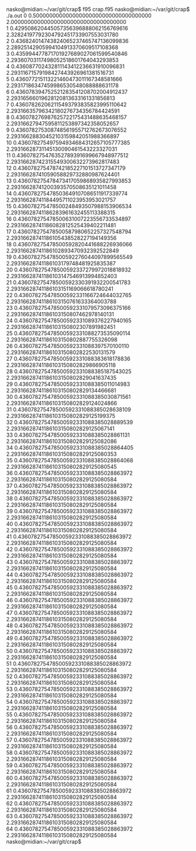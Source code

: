 nasko@midian:~/var/git/crap$ f95 crap.f95 
nasko@midian:~/var/git/crap$ ./a.out 
           0  0.500000000000000000000000000000000000         2.00000000000000000000000000000000000      
           1  0.429508620445057356396888062156769616         2.32824197792304792451733907553031780      
           2  0.436824014743824065237465747136099836         2.28925142905994104913370609517108368      
           3  0.435994477871701927689027061599540846         2.29360703117498052518601764043293853      
           4  0.436087702432811143412236631910096831         2.29311671579198427443926961381516731      
           5  0.436077215113221460473011167348581666         2.29317186347459986530548088888631178      
           6  0.436078394752521283541208702004912437         2.29316566019628120813633161331856813      
           7  0.436078262062115493793835823995110642         2.29316635796342180276734356784424591      
           8  0.436078276987625722175431488635468157         2.29316627947595811253897342358052657      
           9  0.436078275308748561955712762673076552         2.29316628830452103159842051988366897      
          10  0.436078275497594934684312657105777385         2.29316628731145130090461543223327031      
          11  0.436078275476352789391699667948977512         2.29316628742315549300632273962817483      
          12  0.436078275478742185227101513727347179         2.29316628741059058829732880987624401      
          13  0.436078275478473417059868935827993853         2.29316628741200393570508635121011458      
          14  0.436078275478503649107086511917339774         2.29316628741184495711023953953021757      
          15  0.436078275478500248493507988153906534         2.29316628741186283961632455113388315      
          16  0.436078275478500631007223556733534897         2.29316628741186082812525439402211481      
          17  0.436078275478500587980652257327548794         2.29316628741186105438528227194149356      
          18  0.436078275478500592820441688226936066         2.29316628741186102893470932392522849      
          19  0.436078275478500592276044097899565549         2.29316628741186103179748481925835387      
          20  0.436078275478500592337279972018818932         2.29316628741186103147546913994852403      
          21  0.436078275478500592330391932200541783         2.29316628741186103151169066618780241      
          22  0.436078275478500592331166724644032765         2.29316628741186103150761633364003788      
          23  0.436078275478500592331079573096375166         2.29316628741186103150807462978140131      
          24  0.436078275478500592331089376227940165         2.29316628741186103150802307891982451      
          25  0.436078275478500592331088273535090114         2.29316628741186103150802887755326098      
          26  0.436078275478500592331088397570100110         2.29316628741186103150802822530131579      
          27  0.436078275478500592331088383618178836         2.29316628741186103150802829866905118      
          28  0.436078275478500592331088385187543025         2.29316628741186103150802829041637435      
          29  0.436078275478500592331088385011014983         2.29316628741186103150802829134466681      
          30  0.436078275478500592331088385030871561         2.29316628741186103150802829124024866      
          31  0.436078275478500592331088385028638109         2.29316628741186103150802829125199375      
          32  0.436078275478500592331088385028889539         2.29316628741186103150802829125067141      
          33  0.436078275478500592331088385028861131         2.29316628741186103150802829125082086      
          34  0.436078275478500592331088385028864405         2.29316628741186103150802829125080353      
          35  0.436078275478500592331088385028864068         2.29316628741186103150802829125080545      
          36  0.436078275478500592331088385028863972         2.29316628741186103150802829125080584      
          37  0.436078275478500592331088385028863972         2.29316628741186103150802829125080584      
          38  0.436078275478500592331088385028863972         2.29316628741186103150802829125080584      
          39  0.436078275478500592331088385028863972         2.29316628741186103150802829125080584      
          40  0.436078275478500592331088385028863972         2.29316628741186103150802829125080584      
          41  0.436078275478500592331088385028863972         2.29316628741186103150802829125080584      
          42  0.436078275478500592331088385028863972         2.29316628741186103150802829125080584      
          43  0.436078275478500592331088385028863972         2.29316628741186103150802829125080584      
          44  0.436078275478500592331088385028863972         2.29316628741186103150802829125080584      
          45  0.436078275478500592331088385028863972         2.29316628741186103150802829125080584      
          46  0.436078275478500592331088385028863972         2.29316628741186103150802829125080584      
          47  0.436078275478500592331088385028863972         2.29316628741186103150802829125080584      
          48  0.436078275478500592331088385028863972         2.29316628741186103150802829125080584      
          49  0.436078275478500592331088385028863972         2.29316628741186103150802829125080584      
          50  0.436078275478500592331088385028863972         2.29316628741186103150802829125080584      
          51  0.436078275478500592331088385028863972         2.29316628741186103150802829125080584      
          52  0.436078275478500592331088385028863972         2.29316628741186103150802829125080584      
          53  0.436078275478500592331088385028863972         2.29316628741186103150802829125080584      
          54  0.436078275478500592331088385028863972         2.29316628741186103150802829125080584      
          55  0.436078275478500592331088385028863972         2.29316628741186103150802829125080584      
          56  0.436078275478500592331088385028863972         2.29316628741186103150802829125080584      
          57  0.436078275478500592331088385028863972         2.29316628741186103150802829125080584      
          58  0.436078275478500592331088385028863972         2.29316628741186103150802829125080584      
          59  0.436078275478500592331088385028863972         2.29316628741186103150802829125080584      
          60  0.436078275478500592331088385028863972         2.29316628741186103150802829125080584      
          61  0.436078275478500592331088385028863972         2.29316628741186103150802829125080584      
          62  0.436078275478500592331088385028863972         2.29316628741186103150802829125080584      
          63  0.436078275478500592331088385028863972         2.29316628741186103150802829125080584      
          64  0.436078275478500592331088385028863972         2.29316628741186103150802829125080584      
nasko@midian:~/var/git/crap$ 

